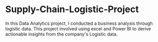 # Supply-Chain-Logistic-Project
In this Data Analytics project, I conducted a business analysis through logistic data. This project involved using excel and Power BI to derive actionable insights from the company's Logistic data.
